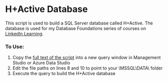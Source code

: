 # H+Active Database #

This script is used to build a SQL Server database called H+Active. The database is used for my Database Foundations series of courses on [LinkedIn Learning](linkedin-learning.pxf.io/databasefoundations).

### To Use: ###
1. Copy the [full text of the script]([https://github.com/awilbert/LIL_DatabaseFoundations/blob/master/H%2BActive-DatabaseFoundations.sql) into a new query window in Management Studio or Azure Data Studio
2. Edit the file paths on lines 8 and 10 to point to your \MSSQL\DATA\ folder
3. Execute the query to build the H+Active database
